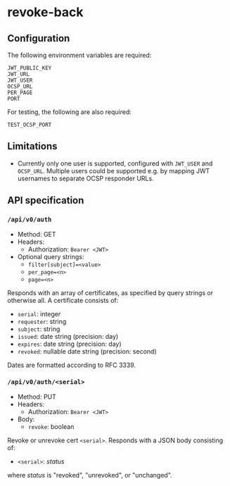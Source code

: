 # revoke-back

## Configuration

The following environment variables are required:

```
JWT_PUBLIC_KEY
JWT_URL
JWT_USER
OCSP_URL
PER_PAGE
PORT
```

For testing, the following are also required:

```
TEST_OCSP_PORT
```

## Limitations

- Currently only one user is supported, configured with `JWT_USER` and `OCSP_URL`. Multiple users could be supported e.g. by mapping JWT usernames to separate OCSP responder URLs.

## API specification

### `/api/v0/auth`

- Method: GET
- Headers:
    - Authorization: `Bearer <JWT>`
- Optional query strings:
    - `filter[subject]=<value>`
    - `per_page=<n>`
    - `page=<n>`

Responds with an array of certificates, as specified by query strings or otherwise all. A certificate consists of:

- `serial`: integer
- `requester`: string
- `subject`: string
- `issued`: date string (precision: day)
- `expires`: date string (precision: day)
- `revoked`: nullable date string (precision: second)

Dates are formatted according to RFC 3339.

### `/api/v0/auth/<serial>`

- Method: PUT
- Headers:
    - Authorization: `Bearer <JWT>`
- Body:
    - `revoke`: boolean

Revoke or unrevoke cert `<serial>`. Responds with a JSON body consisting of:

- `<serial>`: *status*

where *status* is "revoked", "unrevoked", or "unchanged".

